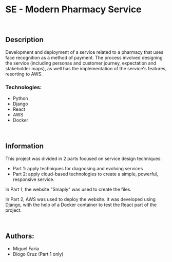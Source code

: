 # SE - Modern Pharmacy Service

<br>

## Description
Development and deployment of a service related to a pharmacy that uses face recognition as a method of payment. The process involved designing the service (including personas and customer journey, expectation and stakeholder maps), as well has the implementation of the service's features, resorting to AWS.

### Technologies:
- Python
- Django
- React
- AWS
- Docker

<br>

## Information
This project was divided in 2 parts focused on service design techniques:
- Part 1: apply techniques for diagnosing and evolving services
- Part 2: apply cloud-based technologies to create a simple, powerful, responsive service.

In Part 1, the website "Smaply" was used to create the files.

In Part 2, AWS was used to deploy the website. It was developed using Django, with the help of a Docker container to test the React part of the project.

<br>

## Authors: 
- Miguel Faria
- Diogo Cruz (Part 1 only)